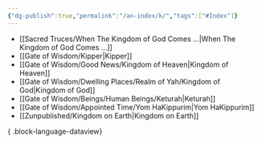```yaml
---
{"dg-publish":true,"permalink":"/an-index/k/","tags":["#Index"]}
---
```



- [[Sacred Truces/When The Kingdom of God Comes ...\|When The Kingdom of God Comes ...]]
- [[Gate of Wisdom/Kipper\|Kipper]]
- [[Gate of Wisdom/Good News/Kingdom of Heaven\|Kingdom of Heaven]]
- [[Gate of Wisdom/Dwelling Places/Realm of Yah/Kingdom of God\|Kingdom of God]]
- [[Gate of Wisdom/Beings/Human Beings/Keturah\|Keturah]]
- [[Gate of Wisdom/Appointed Time/Yom HaKippurim\|Yom HaKippurim]]
- [[Zunpublished/Kingdom on Earth\|Kingdom on Earth]]

{ .block-language-dataview}